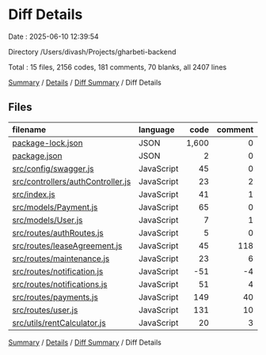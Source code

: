 # Diff Details

Date : 2025-06-10 12:39:54

Directory /Users/divash/Projects/gharbeti-backend

Total : 15 files,  2156 codes, 181 comments, 70 blanks, all 2407 lines

[Summary](results.md) / [Details](details.md) / [Diff Summary](diff.md) / Diff Details

## Files
| filename | language | code | comment | blank | total |
| :--- | :--- | ---: | ---: | ---: | ---: |
| [package-lock.json](/package-lock.json) | JSON | 1,600 | 0 | 1 | 1,601 |
| [package.json](/package.json) | JSON | 2 | 0 | 0 | 2 |
| [src/config/swagger.js](/src/config/swagger.js) | JavaScript | 45 | 0 | 4 | 49 |
| [src/controllers/authController.js](/src/controllers/authController.js) | JavaScript | 23 | 2 | 4 | 29 |
| [src/index.js](/src/index.js) | JavaScript | 41 | 1 | 6 | 48 |
| [src/models/Payment.js](/src/models/Payment.js) | JavaScript | 65 | 0 | 3 | 68 |
| [src/models/User.js](/src/models/User.js) | JavaScript | 7 | 1 | 0 | 8 |
| [src/routes/authRoutes.js](/src/routes/authRoutes.js) | JavaScript | 5 | 0 | 0 | 5 |
| [src/routes/leaseAgreement.js](/src/routes/leaseAgreement.js) | JavaScript | 45 | 118 | 4 | 167 |
| [src/routes/maintenance.js](/src/routes/maintenance.js) | JavaScript | 23 | 6 | 8 | 37 |
| [src/routes/notification.js](/src/routes/notification.js) | JavaScript | -51 | -4 | -9 | -64 |
| [src/routes/notifications.js](/src/routes/notifications.js) | JavaScript | 51 | 4 | 9 | 64 |
| [src/routes/payments.js](/src/routes/payments.js) | JavaScript | 149 | 40 | 21 | 210 |
| [src/routes/user.js](/src/routes/user.js) | JavaScript | 131 | 10 | 13 | 154 |
| [src/utils/rentCalculator.js](/src/utils/rentCalculator.js) | JavaScript | 20 | 3 | 6 | 29 |

[Summary](results.md) / [Details](details.md) / [Diff Summary](diff.md) / Diff Details